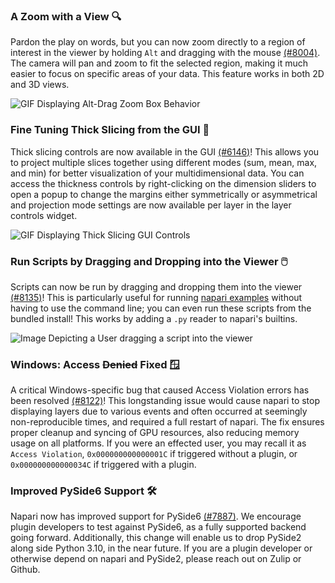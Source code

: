 ### A Zoom with a View 🔍

Pardon the play on words, but you can now zoom directly to a region of interest in the viewer by holding `Alt` and dragging with the mouse [(#8004)](https://github.com/napari/napari/pull/8004). The camera will pan and zoom to fit the selected region, making it much easier to focus on specific areas of your data. This feature works in both 2D and 3D views.

![GIF Displaying Alt-Drag Zoom Box Behavior](https://github.com/user-attachments/assets/f32ea020-28e2-4059-90b9-491bdd4a962b)

### Fine Tuning Thick Slicing from the GUI 📏

Thick slicing controls are now available in the GUI [(#6146)](https://github.com/napari/napari/pull/6146)! This allows you to project multiple slices together using different modes (sum, mean, max, and min) for better visualization of your multidimensional data. You can access the thickness controls by right-clicking on the dimension sliders to open a popup to change the margins either symmetrically or asymmetrical and projection mode settings are now available per layer in the layer controls widget.

![GIF Displaying Thick Slicing GUI Controls](https://github.com/user-attachments/assets/f61636d6-8540-4c33-9abc-1e065c5f9d38)

### Run Scripts by Dragging and Dropping into the Viewer 🖱️

Scripts can now be run by dragging and dropping them into the viewer [(#8135)](https://github.com/napari/napari/pull/8135)! This is particularly useful for running [napari examples](https://napari.org/stable/gallery.html#gallery) without having to use the command line; you can even run these scripts from the bundled install! This works by adding a `.py` reader to napari's builtins.

![Image Depicting a User dragging a script into the viewer](https://github.com/user-attachments/assets/af4edaa3-fd77-4697-85ea-4f2eb662f5ec)

### Windows: Access ~~Denied~~ Fixed 🪟

A critical Windows-specific bug that caused Access Violation errors has been resolved [(#8122)](https://github.com/napari/napari/pull/8122)! This longstanding issue would cause napari to stop displaying layers due to various events and often occurred at seemingly non-reproducible times, and required a full restart of napari. The fix ensures proper cleanup and syncing of GPU resources, also reducing memory usage on all platforms. If you were an effected user, you may recall it as `Access Violation`, `0x000000000000001C` if triggered without a plugin, or `0x000000000000034C` if triggered with a plugin.

### Improved PySide6 Support 🛠️

Napari now has improved support for PySide6 [(#7887)](https://github.com/napari/napari/pull/7887). We encourage plugin developers to test against PySide6, as a fully supported backend going forward. Additionally, this change will enable us to drop PySide2 along side Python 3.10, in the near future. If you are a plugin developer or otherwise depend on napari and PySide2, please reach out on Zulip or Github.
